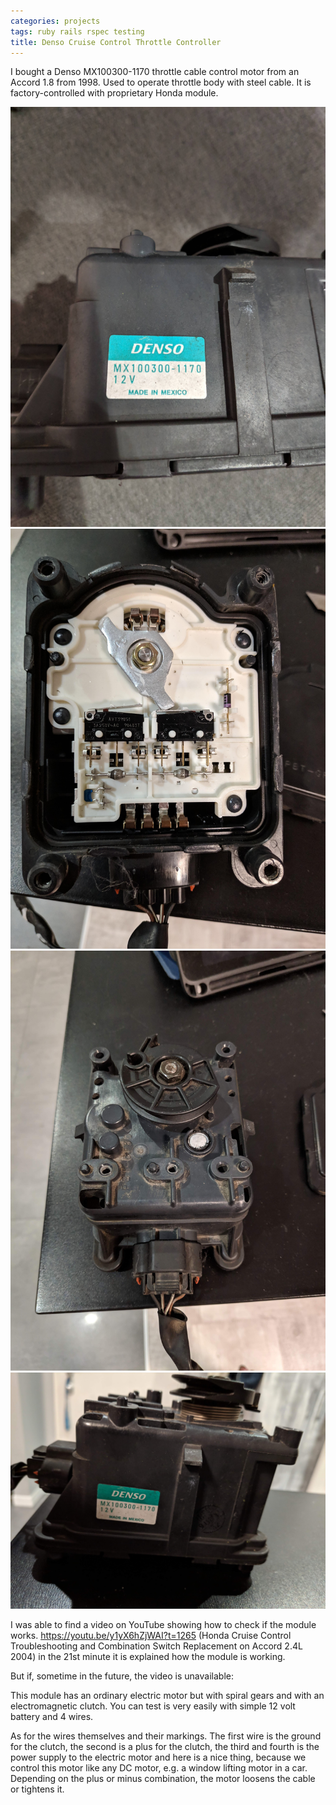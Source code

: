 ```yaml
---
categories: projects
tags: ruby rails rspec testing
title: Denso Cruise Control Throttle Controller
---
```


I bought a Denso MX100300-1170 throttle cable control motor from an Accord 1.8 from 1998. Used to operate throttle body with steel cable. It is factory-controlled with proprietary Honda module.

![Denso Cruise Control Module Picture 1](/assets/2020/02/denso-cc/1.jpg)
![Denso Cruise Control Module Picture 2](/assets/2020/02/denso-cc/2.jpg)
![Denso Cruise Control Module Picture 3](/assets/2020/02/denso-cc/3.jpg)
![Denso Cruise Control Module Picture 4](/assets/2020/02/denso-cc/4.jpg)

I was able to find a video on YouTube showing how to check if the module works.
https://youtu.be/y1yX6hZjWAI?t=1265
(Honda Cruise Control Troubleshooting and Combination Switch Replacement on Accord 2.4L 2004) in the 21st minute it is explained how the module is working.

But if, sometime in the future, the video is unavailable:

This module has an ordinary electric motor but with spiral gears and with an electromagnetic clutch. You can test is very easily with simple 12 volt battery and 4 wires.
 
As for the wires themselves and their markings. The first wire is the ground for the clutch, the second is a plus for the clutch, the third and fourth is the power supply to the electric motor and here is a nice thing, because we control this motor like any DC motor, e.g. a window lifting motor in a car. Depending on the plus or minus combination, the motor loosens the cable or tightens it.